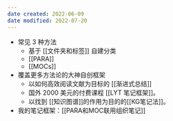```yaml
---
date created: 2022-06-09
date modified: 2022-07-20
---
```

- 常见 3 种方法
	- 基于 [[文件夹和标签]] 自建分类
	- [[PARA]]
	- [[MOCs]]
- 覆盖更多方法论的大神自创框架
	- 以如何高效阅读文献为目标的 [[渐进式总结]]
	- 国外 2000 美元的付费课程 [[LYT 笔记框架]]。
	- 以找到 [[知识图谱]]的作用为目的的[[KG笔记法]]。
- 我的笔记框架：[[PARA和MOC联用组织笔记]]
